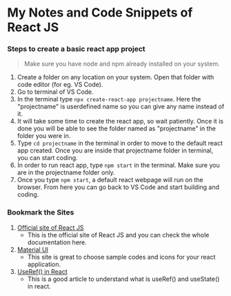 # My Notes and Code Snippets of React JS


### Steps to create a basic react app project

> Make sure you have node and npm already installed on your system.

1. Create a folder on any location on your system. Open that folder with code editor (for eg. VS Code).
2. Go to terminal of VS Code.
3. In the terminal type `npx create-react-app projectname`. Here the "projectname" is userdefined name so you can give any name instead of it.
4. It will take some time to create the react app, so wait patiently. Once it is done you will be able to see the folder named as "projectname" in the folder you were in.
5. Type `cd projectname` in the terminal in order to move to the default react app created. Once you are inside that projectname folder in terminal, you can start coding.
6. In order to run react app, type `npm start` in the terminal. Make sure you are in the projectname folder only.
7. Once you type `npm start`, a default react webpage will run on the browser. From here you can go back to VS Code and start building and coding.


### Bookmark the Sites


1. [Official site of React JS](https://reactjs.org/)
   * This is the official site of React JS and you can check the whole documentation here.
2. [Material UI](https://material-ui.com/) 
   * This site is great to choose sample codes and icons for your react application.
3. [UseRef() in React](https://dmitripavlutin.com/react-useref-guide/)
   *  This is a good article to understand what is useRef() and useState() in react.
  


